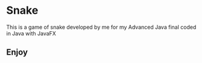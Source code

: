 # Snake
This is a game of snake developed by me for my Advanced Java final coded in Java with JavaFX
## Enjoy
